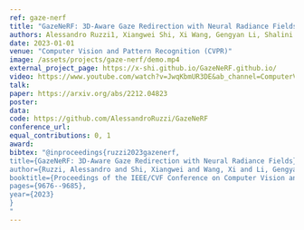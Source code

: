 ```yaml
---
ref: gaze-nerf
title: "GazeNeRF: 3D-Aware Gaze Redirection with Neural Radiance Fields"
authors: Alessandro Ruzzi1, Xiangwei Shi, Xi Wang, Gengyan Li, Shalini De Mello, Hyung Jin Chang, Xucong Zhang, Otmar Hilliges
date: 2023-01-01
venue: "Computer Vision and Pattern Recognition (CVPR)"
image: /assets/projects/gaze-nerf/demo.mp4
external_project_page: https://x-shi.github.io/GazeNeRF.github.io/
video: https://www.youtube.com/watch?v=JwqKbmUR3DE&ab_channel=ComputerVisionLabTU-Delft
talk: 
paper: https://arxiv.org/abs/2212.04823
poster: 
data: 
code: https://github.com/AlessandroRuzzi/GazeNeRF
conference_url: 
equal_contributions: 0, 1
award: 
bibtex: "@inproceedings{ruzzi2023gazenerf,
title={GazeNeRF: 3D-Aware Gaze Redirection with Neural Radiance Fields},
author={Ruzzi, Alessandro and Shi, Xiangwei and Wang, Xi and Li, Gengyan and De Mello, Shalini and Chang, Hyung Jin and Zhang, Xucong and Hilliges, Otmar},
booktitle={Proceedings of the IEEE/CVF Conference on Computer Vision and Pattern Recognition},
pages={9676--9685},
year={2023}
}
"
---
```

